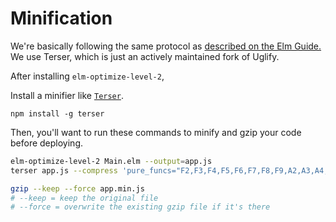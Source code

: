 # Minification

We're basically following the same protocol as [described on the Elm Guide.](https://guide.elm-lang.org/optimization/asset_size.html) We use Terser, which is just an actively maintained fork of Uglify.

After installing `elm-optimize-level-2`,

Install a minifier like [`Terser`](https://www.npmjs.com/package/terser).

```
npm install -g terser
```

Then, you'll want to run these commands to minify and gzip your code before deploying.

```bash
elm-optimize-level-2 Main.elm --output=app.js
terser app.js --compress 'pure_funcs="F2,F3,F4,F5,F6,F7,F8,F9,A2,A3,A4,A5,A6,A7,A8,A9",pure_getters,keep_fargs=false,unsafe_comps,unsafe' | terser --mangle --output=app.min.js

gzip --keep --force app.min.js
# --keep = keep the original file
# --force = overwrite the existing gzip file if it's there
```
